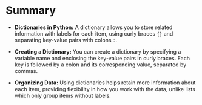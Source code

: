 # Summary

-   **Dictionaries in Python:** A dictionary allows you to store related information with labels for each item, using curly braces `{}` and separating key-value pairs with colons `:`.

-   **Creating a Dictionary:** You can create a dictionary by specifying a variable name and enclosing the key-value pairs in curly braces. Each key is followed by a colon and its corresponding value, separated by commas.

-   **Organizing Data:** Using dictionaries helps retain more information about each item, providing flexibility in how you work with the data, unlike lists which only group items without labels.
